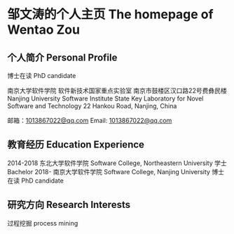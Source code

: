 # 邹文涛的个人主页 The homepage of Wentao Zou

## 个人简介 Personal Profile
博士在读 
PhD candidate

南京大学软件学院
软件新技术国家重点实验室
南京市鼓楼区汉口路22号费彝民楼
Nanjing University Software Institute
State Key Laboratory for Novel Software and Technology
22 Hankou Road, Nanjing, China

邮箱：1013867022@qq.com
Email: 1013867022@qq.com

## 教育经历 Education Experience
2014-2018  东北大学软件学院 Software College, Northeastern University  学士      Bachelor
2018-      南京大学软件学院 Software College, Nanjing University       博士在读  PhD candidate

## 研究方向 Research Interests
过程挖掘 process mining
